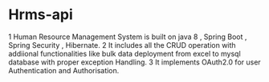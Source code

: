 # Hrms-api
1 Human Resource Management System is built on java 8 , Spring Boot , Spring Security , Hibernate.
2 It includes all the CRUD operation with addiional functionalities like bulk data deployment from excel to mysql database with proper exception Handling.
3 It implements OAuth2.0 for user Authentication and Authorisation.
